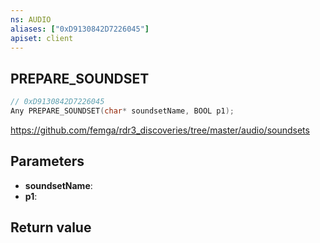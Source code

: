 ```yaml
---
ns: AUDIO
aliases: ["0xD9130842D7226045"]
apiset: client
---
```

## PREPARE_SOUNDSET

```c
// 0xD9130842D7226045
Any PREPARE_SOUNDSET(char* soundsetName, BOOL p1);
```

https://github.com/femga/rdr3_discoveries/tree/master/audio/soundsets

## Parameters
* **soundsetName**:
* **p1**:

## Return value